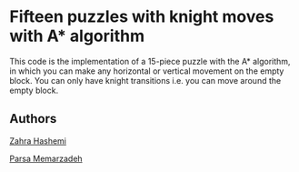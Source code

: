 
# Fifteen puzzles with knight moves with A* algorithm

This code is the implementation of a 15-piece puzzle with the A* algorithm, in which you can make any horizontal or vertical movement on the empty block. You can only have knight transitions i.e. you can move around the empty block.
## Authors
[Zahra Hashemi](https://github.com/zahrahash)

[Parsa Memarzadeh](https://github.com/ParsaMemarzade)


